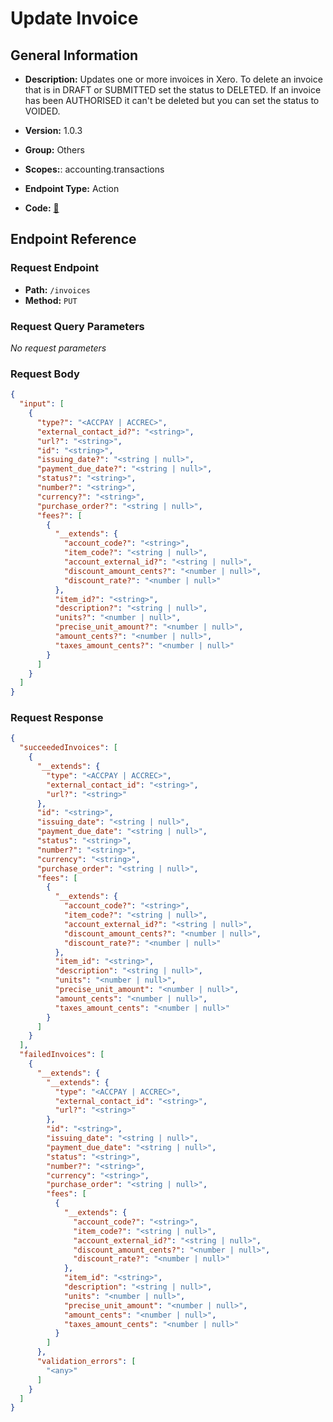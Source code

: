 # Update Invoice

## General Information

- **Description:** Updates one or more invoices in Xero. To delete an invoice
that is in DRAFT or SUBMITTED set the status to DELETED. If an
invoice has been AUTHORISED it can't be deleted but you can set
the status to VOIDED.

- **Version:** 1.0.3
- **Group:** Others
- **Scopes:**: accounting.transactions
- **Endpoint Type:** Action
- **Code:** [🔗](https://github.com/NangoHQ/integration-templates/tree/main/integrations/xero/actions/update-invoice.ts)

## Endpoint Reference

### Request Endpoint

- **Path:** `/invoices`
- **Method:** `PUT`

### Request Query Parameters

_No request parameters_

### Request Body

```json
{
  "input": [
    {
      "type?": "<ACCPAY | ACCREC>",
      "external_contact_id?": "<string>",
      "url?": "<string>",
      "id": "<string>",
      "issuing_date?": "<string | null>",
      "payment_due_date?": "<string | null>",
      "status?": "<string>",
      "number?": "<string>",
      "currency?": "<string>",
      "purchase_order?": "<string | null>",
      "fees?": [
        {
          "__extends": {
            "account_code?": "<string>",
            "item_code?": "<string | null>",
            "account_external_id?": "<string | null>",
            "discount_amount_cents?": "<number | null>",
            "discount_rate?": "<number | null>"
          },
          "item_id?": "<string>",
          "description?": "<string | null>",
          "units?": "<number | null>",
          "precise_unit_amount?": "<number | null>",
          "amount_cents?": "<number | null>",
          "taxes_amount_cents?": "<number | null>"
        }
      ]
    }
  ]
}
```

### Request Response

```json
{
  "succeededInvoices": [
    {
      "__extends": {
        "type": "<ACCPAY | ACCREC>",
        "external_contact_id": "<string>",
        "url?": "<string>"
      },
      "id": "<string>",
      "issuing_date": "<string | null>",
      "payment_due_date": "<string | null>",
      "status": "<string>",
      "number?": "<string>",
      "currency": "<string>",
      "purchase_order": "<string | null>",
      "fees": [
        {
          "__extends": {
            "account_code?": "<string>",
            "item_code?": "<string | null>",
            "account_external_id?": "<string | null>",
            "discount_amount_cents?": "<number | null>",
            "discount_rate?": "<number | null>"
          },
          "item_id": "<string>",
          "description": "<string | null>",
          "units": "<number | null>",
          "precise_unit_amount": "<number | null>",
          "amount_cents": "<number | null>",
          "taxes_amount_cents": "<number | null>"
        }
      ]
    }
  ],
  "failedInvoices": [
    {
      "__extends": {
        "__extends": {
          "type": "<ACCPAY | ACCREC>",
          "external_contact_id": "<string>",
          "url?": "<string>"
        },
        "id": "<string>",
        "issuing_date": "<string | null>",
        "payment_due_date": "<string | null>",
        "status": "<string>",
        "number?": "<string>",
        "currency": "<string>",
        "purchase_order": "<string | null>",
        "fees": [
          {
            "__extends": {
              "account_code?": "<string>",
              "item_code?": "<string | null>",
              "account_external_id?": "<string | null>",
              "discount_amount_cents?": "<number | null>",
              "discount_rate?": "<number | null>"
            },
            "item_id": "<string>",
            "description": "<string | null>",
            "units": "<number | null>",
            "precise_unit_amount": "<number | null>",
            "amount_cents": "<number | null>",
            "taxes_amount_cents": "<number | null>"
          }
        ]
      },
      "validation_errors": [
        "<any>"
      ]
    }
  ]
}
```

